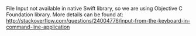 File Input not available in native Swift library, so we are using Objective C Foundation library.
More details can be found at:
http://stackoverflow.com/questions/24004776/input-from-the-keyboard-in-command-line-application
